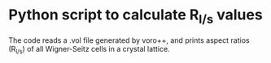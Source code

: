 # Python script to calculate R<sub>l/s</sub> values
The code reads a .vol file generated by voro++, and prints aspect ratios (R<sub>l/s</sub>) of all Wigner-Seitz cells in a crystal lattice.
